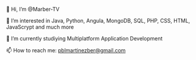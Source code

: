 👋 Hi, I’m @Marber-TV

👀 I’m interested in Java, Python, Angula, MongoDB, SQL, PHP, CSS, HTML, JavaScrypt and much more

🌱 I’m currently studiying Multiplatform Application Development

📫 How to reach me: pblmartinezber@gmail.com
